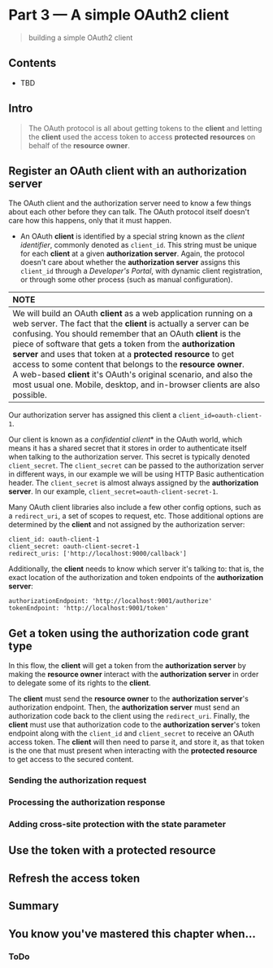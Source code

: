 # Part 3 &mdash; A simple OAuth2 client
> building a simple OAuth2 client

## Contents
+ TBD

## Intro

> The OAuth protocol is all about getting tokens to the **client** and letting the **client** used the access token to access **protected resources** on behalf of the **resource owner**.

## Register an OAuth client with an authorization server

The OAuth client and the authorization server need to know a few things about each other before they can talk. The OAuth protocol itself doesn't care how this happens, only that it must happen.

+ An OAuth **client** is identified by a special string known as the *client identifier*, commonly denoted as `client_id`. This string must be unique for each **client** at a given **authorization server**. Again, the protocol doesn't care about whether the **authorization server** assigns this `client_id` through a *Developer's Portal*, with dynamic client registration, or through some other process (such as manual configuration).

| NOTE |
| :--- |
| We will build an OAuth **client** as a web application running on a web server. The fact that the **client** is actually a server can be confusing. You should remember that an OAuth **client** is the piece of software that gets a token from the **authorization server** and uses that token at a **protected resource** to get access to some content that belongs to the **resource owner**.<br>A web-based **client** it's OAuth's original scenario, and also the most usual one. Mobile, desktop, and in-browser clients are also possible. |

Our authorization server has assigned this client a `client_id=oauth-client-1`.

Our client is known as a *confidential client** in the OAuth world, which means it has a shared secret that it stores in order to authenticate itself when talking to the authorization server. This secret is typically denoted `client_secret`. The `client_secret` can be passed to the authorization server in different ways, in our example we will be using HTTP Basic authentication header. The `client_secret` is almost always assigned by the **authorization server**. In our example, `client_secret=oauth-client-secret-1`.

Many OAuth client libraries also include a few other config options, such as a `redirect_uri`, a set of scopes to request, etc. Those additional options are determined by the **client** and not assigned by the authorization server:

```
client_id: oauth-client-1
client_secret: oauth-client-secret-1
redirect_uris: ['http://localhost:9000/callback']
```

Additionally, the **client** needs to know which server it's talking to: that is, the exact location of the authorization and token endpoints of the **authorization server**:

```
authorizationEndpoint: 'http://localhost:9001/authorize'
tokenEndpoint: 'http://localhost:9001/token'
```

## Get a token using the authorization code grant type

In this flow, the **client** will get a token from the **authorization server** by making the **resource owner** interact with the **authorization server** in order to delegate some of its rights to the **client**.

The **client** must send the **resource owner** to the **authorization server**'s authorization endpoint. Then, the **authorization server** must send an authorization code back to the client using the `redirect_uri`. Finally, the **client** must use that authorization code to the **authorization server**'s token endpoint along with the `client_id` and `client_secret` to receive an OAuth access token. The **client** will then need to parse it, and store it, as that token is the one that must present when interacting with the **protected resource** to get access to the secured content.


### Sending the authorization request

### Processing the authorization response

### Adding cross-site protection with the state parameter

## Use the token with a protected resource

## Refresh the access token

## Summary


## You know you've mastered this chapter when...

### ToDo
